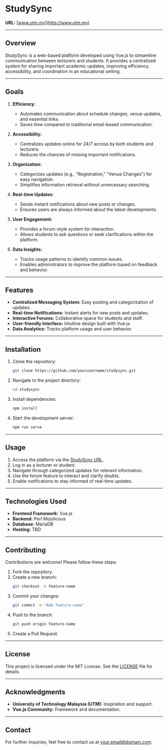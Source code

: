 # StudySync

**URL:** [www.utm.my](http://www.utm.my)

---

## Overview
StudySync is a web-based platform developed using Vue.js to streamline communication between lecturers and students. It provides a centralized system for sharing important academic updates, improving efficiency, accessibility, and coordination in an educational setting.

---

## Goals
1. **Efficiency:**
   - Automates communication about schedule changes, venue updates, and essential links.
   - Saves time compared to traditional email-based communication.

2. **Accessibility:**
   - Centralizes updates online for 24/7 access by both students and lecturers.
   - Reduces the chances of missing important notifications.

3. **Organization:**
   - Categorizes updates (e.g., "Registration," "Venue Changes") for easy navigation.
   - Simplifies information retrieval without unnecessary searching.

4. **Real-time Updates:**
   - Sends instant notifications about new posts or changes.
   - Ensures users are always informed about the latest developments.

5. **User Engagement:**
   - Provides a forum-style system for interaction.
   - Allows students to ask questions or seek clarifications within the platform.

6. **Data Insights:**
   - Tracks usage patterns to identify common issues.
   - Enables administrators to improve the platform based on feedback and behavior.

---

## Features
- **Centralized Messaging System:** Easy posting and categorization of updates.
- **Real-time Notifications:** Instant alerts for new posts and updates.
- **Interactive Forums:** Collaborative space for students and staff.
- **User-friendly Interface:** Intuitive design built with Vue.js.
- **Data Analytics:** Tracks platform usage and user behavior.

---

## Installation
1. Clone the repository:
   ```bash
   git clone https://github.com/yourusername/studysync.git
   ```
2. Navigate to the project directory:
   ```bash
   cd studysync
   ```
3. Install dependencies:
   ```bash
   npm install
   ```
4. Start the development server:
   ```bash
   npm run serve
   ```

---

## Usage
1. Access the platform via the [StudySync URL](http://www.utm.my).
2. Log in as a lecturer or student.
3. Navigate through categorized updates for relevant information.
4. Use the forum feature to interact and clarify doubts.
5. Enable notifications to stay informed of real-time updates.

---

## Technologies Used
- **Frontend Framework:** Vue.js
- **Backend:** Perl Mojolicous
- **Database:** MariaDB
- **Hosting:** TBD

---

## Contributing
Contributions are welcome! Please follow these steps:
1. Fork the repository.
2. Create a new branch:
   ```bash
   git checkout -b feature-name
   ```
3. Commit your changes:
   ```bash
   git commit -m "Add feature-name"
   ```
4. Push to the branch:
   ```bash
   git push origin feature-name
   ```
5. Create a Pull Request.

---

## License
This project is licensed under the MIT License. See the [LICENSE](LICENSE) file for details.

---

## Acknowledgments
- **University of Technology Malaysia (UTM):** Inspiration and support.
- **Vue.js Community:** Framework and documentation.

---

## Contact
For further inquiries, feel free to contact us at [your.email@domain.com](mailto:zafranzafran0234@gmail.com).

